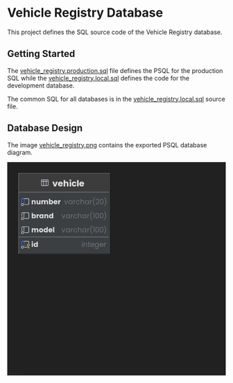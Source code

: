 # Vehicle Registry Database

This project defines the SQL source code of the Vehicle Registry database.

## Getting Started

The [vehicle_registry.production.sql](vehicle_registry.production.sql) file
defines the PSQL for the production SQL while the
[vehicle_registry.local.sql](vehicle_registry.local.sql) defines the code for
the development database.

The common SQL for all databases is in
the [vehicle_registry.local.sql](vehicle_registry.local.sql) source file.

## Database Design

The image [vehicle_registry.png](vehicle_registry.png) contains the exported 
PSQL database diagram.

![](vehicle_registry.png)
